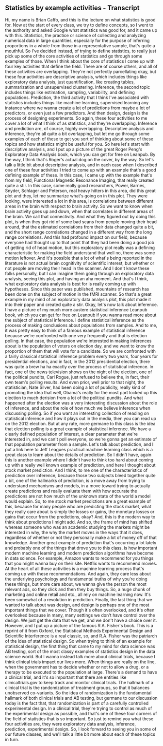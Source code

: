 ## Statistics by example activities - Transcript
Hi, my name is Brian Caffo, and this is the lecture on
what statistics is good for. Now at the start of every class,
we try to define concepts, so I went to the authority and asked Google what statistics was good for,
and it came up with this. Statistics, the practice or science of
collecting and analyzing numerical data in large quantities, especially for
the purpose of inferring proportions in a whole from those in a representative
sample, that's quite a mouthful. So I've decided instead, of trying to
define statistics, to really just pick up some of the core activities of statistics
and go through some examples of those. When I think about the core of statistics I come up with four key
activities that define the field. There are of course others, and
all of these activities are overlapping. They're not perfectly parcellating okay,
but these four activities are descriptive analysis, which includes
things like exploratory data analysis, just quantification, like creating tables,
summarization and unsupervised clustering. Inference, the second topic
includes things like estimation, sampling, variability,
and defining populations. Prediction, the third activity that I
think I've associated with statistics includes things like machine learning, supervised learning any instance where
we wanna create a lot of predictions from maybe a lot of predictors,
or even just a few predictors. And then design, design is
the process of designing experiments. So again, these four activities
to me cover a lot of what I think of as statistics,
and they're overlapping. Inference and prediction are,
of course, highly overlapping. Descriptive analysis and inference,
they're all quite a bit overlapping, but let me go through some examples of each
of these to get you sort of thinking about some of these topics and
how statistics might be useful for you. So here let's start with
descriptive analysis, and I put up a picture of the great Roger
Peng's Exploratory Data Analysis book, which you can get for free on Leanpub. By the way, I think that's Roger's
actual dog on the cover, by the way. So let's talk a little bit
about descriptive analysis, and in each case when I described
one of these four activities I tried to come up with an example that's
a good defining example of these. In this case, I came up with
the example that's from my field, Functional Magnetic Resonance Imaging,
that really created quite a stir. In this case, some really good
researchers, Power, Barnes, Snyder, Schlager and Peterson,
real heavy hitters in this area, did this great plot and they, let me
summarize what's going on in this plot. They were looking,
were interested a lot in this area, is correlations between different areas in
the brain with respect to brain activity. So we want to know when
brain activity goes up and down, when that correlates in
different areas of the brain. We call that connectivity. And what they figured
out by doing this plot, is when they got rid of some bad scans
from people moving their head around, that the estimated correlations from their
data changed quite a bit, and the short range correlations changed in a different
way from the long range correlations. And this had profound impact on our field,
because everyone had thought up to that point that they had been doing
a good job of getting rid of head motion, but this exploratory plot really
was a defining characteristic for making the field understand that well no,
there was some motion leftover. And it's possible that a lot of what's
being reported in the literature is not actual brain cognitivity
of scientific interest, but whether or not people are moving
their head in the scanner. And I don't know these folks personally,
but I can imagine them going through an exploratory data analysis, seeing
this plot, and having an aha moment. And that's I think,
what exploratory data analysis is best for is really coming up with hypotheses. Since this paper was published,
mountains of research has been done on the subject
of motion in the fMRI scanner. So that's a great example in my mind
of an exploratory data analysis plot, this plot made it into their paper and
created quite a stir. Okay, let's now talk about inference. I have a picture of my much more austere
statistical inference Leanpub book, which you can get for free on Leanpub if
you wanna read more about the subject of statistical inference. I define statistical inference as
the process of making conclusions about populations from samples. And to me, it was pretty easy
to think of a famous example of statistical inference because we're
confronted with one very frequently and that is election polling. In that case, the population we're
interested in making inferences about is the population of voters on election day,
and we want to know the proportion of
them that will vote for a candidate. So we are confronted with a fairly
classical statistical inference problem every two years, four years for
presidential elections, and in fact, in the 2012 presidential election, there was quite a brew ha ha exactly over
the process of statistical inference. In fact, one of the news
television shows on the night of the election,
one of the political pundits, Carl Rogue, just refused to believe the, in fact, their own team's polling results. And even prior, well prior to that night,
the statistician, Nate Silver,
had been doing a lot of publicity, really kind of promoting the idea that
well, Obama's really for the most part locked up this election to much derision
from a lot of the political pundits. And what happened after the election
was a very interesting discussion about the role of inference, and about the role of how much we believe
inference when discussing polling. So if you want an interesting collection
of reading on statistical inference and how it plays out in the media,
then you can read up on the 2012 election. But at any rate,
more germane to this class is the idea that election polling is a great
example of statistical inference. We have a clearly defined
population of interest, a clear parameter that we're interested
in, and we can't poll everyone, so we're gonna get an estimate of that
population parameter from a sample. Let's talk about prediction, and I put a link here to Jeff Leagues
practical machine learning class which is a great class to learn
about the details of prediction. So I didn't have, again this is another
example where I didn't have to think too hard about coming up with a really
well known example of prediction, and here I thought about
stock market prediction. And I think,
to me one of the characteristics of prediction over inference, because
those two subjects bleed together quite a bit, one of the hallmarks of prediction, is a move away from trying to understand
mechanisms and models, in a move toward trying to actually create predictions and really evaluate them with how accurate
the predictions are not how much of the unknown state of the world
a model would explain. So, to me stock market predictions
are a great example of this, because for many people who are predicting
the stock market, what they really care about
is simply the losses or gains, the monetary losses or gains
that occur from the predictions, okay? And, this is the modern way to think
about predictions I might add. And so, the frame of mind has
shifted whereas someone who was an academic studying the markets
might be interested in why, the why the market moves in the ways
that it does, regardless of whether or not they personally make a lot
of money off of that knowledge. Another great example of prediction
that's occurring a lot lately and probably one of the things that drove you
to this class, is how important modern machine learning and modern prediction
algorithms have become in data science. For example, Amazon wants to recommend for you things that you might
wanna buy on their site. Netflix wants to recommend movies. At the heart of all these activities
is a machine learning process that's coming up with
these recommendations. And again, they care less about
the underlying psychology and fundamental truths of why
you're doing these things, but more care about, we wanna give
the person the most relevant ads, so they click and then they buy things. So, a huge chunk of marketing and online retail and etc.,
all rely on machine learning now. It's been somewhat of
a revolution in prediction. Finally, the last thing that we
wanted to talk about was design, and design is perhaps one of the most
important things that we cover. Though it's often overlooked, and
it's often overlooked because in many, many settings we don't have
control over the design. We just get the data that we get,
and we don't have a choice over it. However, and I put up a picture
of the famous R.A. Fisher's book. This is a reprint of it from Oxford, the
Statistical Methods Experimental Design and Scientific Interference is
a real classic, so, and R.A. Fisher was the patriarch of
the idea of statistical design. So when trying to think of an example for
statistical design, the first thing that came to my mind for
data science was AB testing, sort of the most classy examples of statistics
design in the data science world. But I wanna instead talk
more about clinical trials, because I think clinical
trials impact our lives more. When things are really on the line, when
the government has to decide whether or not to allow a drug, or a therapy to
be executed to the population at large. There's a demand to have a clinical trial,
and it's so important that there are entities like clinicaltrials.gov to
keep track and monitor clinical trials. The hallmark of a clinical trial is
the randomization of treatment groups, so that it balances unobserved co-variants. So the idea of randomization is
the fundamental hallmark of both clinical trials and AB testing, but germane to
our discussion today is the fact that, that randomization is part of a carefully
controlled experimental design. In a clinical trial, they're trying to control as much of
the experimental design as possible, and that's one of these four corners of the
field of statistics that is so important. So just to remind you what
these four activities are, they were exploratory data analysis,
inference, prediction, experimental design. So, I look forward to seeing you
in some of our future classes, and we'll talk a little bit more about
each of these topics in turn.
